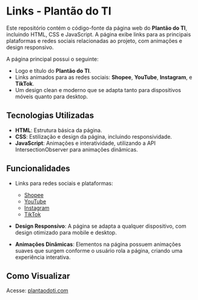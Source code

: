 # Links - Plantão do TI

Este repositório contém o código-fonte da página web do **Plantão do TI**, incluindo HTML, CSS e JavaScript. A página exibe links para as principais plataformas e redes sociais relacionadas ao projeto, com animações e design responsivo.

A página principal possui o seguinte:

- Logo e título do **Plantão do TI**.
- Links animados para as redes sociais: **Shopee**, **YouTube**, **Instagram**, e **TikTok**.
- Um design clean e moderno que se adapta tanto para dispositivos móveis quanto para desktop.

## Tecnologias Utilizadas

- **HTML**: Estrutura básica da página.
- **CSS**: Estilização e design da página, incluindo responsividade.
- **JavaScript**: Animações e interatividade, utilizando a API IntersectionObserver para animações dinâmicas.

## Funcionalidades

- Links para redes sociais e plataformas:
  - [Shopee](https://shopee.com.br/plantaodoti)
  - [YouTube](https://bit.ly/YouTubePlantaodoTI)
  - [Instagram](https://instagram.com/plantaodoti)
  - [TikTok](https://tiktok.com/@plantaodoti)
  
- **Design Responsivo**: A página se adapta a qualquer dispositivo, com design otimizado para mobile e desktop.
- **Animações Dinâmicas**: Elementos na página possuem animações suaves que surgem conforme o usuário rola a página, criando uma experiência interativa.

## Como Visualizar

Acesse: [plantaodoti.com](https://plantaodoti.com/)
